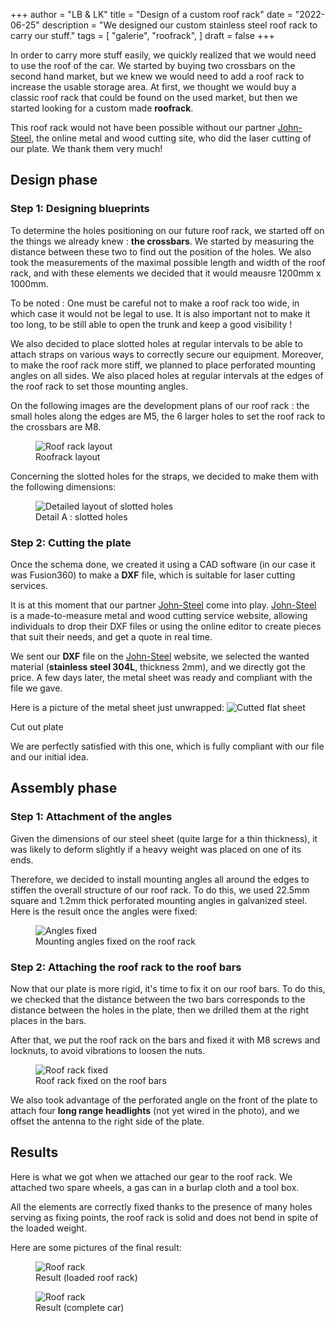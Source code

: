+++
author = "LB & LK"
title = "Design of a custom roof rack"
date = "2022-06-25"
description = "We designed our custom stainless steel roof rack to carry our stuff."
tags = [
    "galerie",
    "roofrack",
]
draft = false
+++

In order to carry more stuff easily, we quickly realized that we would need to use the roof of the car. We started by buying two crossbars on the second hand market, but we knew we would need to add a roof rack to increase the usable storage area. At first, we thought we would buy a classic roof rack that could be found on the used market, but then we started looking for a custom made <b>roofrack</b>.

This roof rack would not have been possible without our partner <a class="anchor-link" target="_blank" class="link" href="https://john-steel.com/en/">John-Steel</a>, the online metal and wood cutting site, who did the laser cutting of our plate. We thank them very much!

## Design phase
### Step 1: Designing blueprints

To determine the holes positioning on our future roof rack, we started off on the things we already knew : <b>the crossbars</b>. We started by measuring the distance between these two to find out the position of the holes. We also took the measurements of the maximal possible length and width of the roof rack, and with these elements we decided that it would meausre 1200mm x 1000mm.

To be noted : One must be careful not to make a roof rack too wide, in which case it would not be legal to use. It is also important not to make it too long, to be still able to open the trunk and keep a good visibility !

We also decided to place slotted holes at regular intervals to be able to attach straps on various ways to correctly secure our equipment. Moreover, to make the roof rack more stiff, we planned to place perforated mounting angles on all sides. We also placed holes at regular intervals at the edges of the roof rack to set those mounting angles.

On the following images are the development plans of our roof rack : the small holes along the edges are M5, the 6 larger holes to set the roof rack to the crossbars are M8.

<figure>
    <img loading="lazy" class="image-article" src="/images/roofrack/mep-galerie.png" alt="Roof rack layout">
    <figcaption class="figure-caption">Roofrack layout</figcaption>
</figure>
Concerning the slotted holes for the straps, we decided to make them with the following dimensions:

<figure>
    <img loading="lazy" class="image-article" src="/images/roofrack/mep-oblongs.png" alt="Detailed layout of slotted holes">
    <figcaption class="figure-caption">Detail A : slotted holes</figcaption>
</figure>

### Step 2: Cutting the plate
Once the schema done, we created it using a CAD software (in our case it was Fusion360) to make a <b>DXF</b> file, which is suitable for laser cutting services.

It is at this moment that our partner <a class="anchor-link" target="_blank" class="link" href="https://john-steel.com/en/">John-Steel</a> come into play. <a class="anchor-link" target="_blank" class="link" href="https://john-steel.com/en/">John-Steel</a> is a made-to-measure metal and wood cutting service website, allowing individuals to drop their DXF files or using the online editor to create pieces that suit their needs, and get a quote in real time.

We sent our <b>DXF</b> file on the <a class="anchor-link" target="_blank" class="link" href="https://john-steel.com/en/">John-Steel</a> website, we selected the wanted material (<b>stainless steel 304L</b>, thickness 2mm), and we directly got the price. A few days later, the metal sheet was ready and compliant with the file we gave.

Here is a picture of the metal sheet just unwrapped:
    <img loading="lazy" class="image-article" src="/images/roofrack/roofrack-1.jpg" alt="Cutted flat sheet">
    <figcaption class="figure-caption">Cut out plate</figcaption>
</figure>

We are perfectly satisfied with this one, which is fully compliant with our file and our initial idea.
## Assembly phase
### Step 1: Attachment of the angles

Given the dimensions of our steel sheet (quite large for a thin thickness), it was likely to deform slightly if a heavy weight was placed on one of its ends.

Therefore, we decided to install mounting angles all around the edges to stiffen the overall structure of our roof rack. To do this, we used 22.5mm square and 1.2mm thick perforated mounting angles in galvanized steel. Here is the result once the angles were fixed:

<figure>
    <img loading="lazy" class="image-article" src="/images/roofrack/roofrack-2.jpg" alt="Angles fixed">
    <figcaption class="figure-caption">Mounting angles fixed on the roof rack</figcaption>
</figure>

### Step 2: Attaching the roof rack to the roof bars

Now that our plate is more rigid, it's time to fix it on our roof bars. To do this, we checked that the distance between the two bars corresponds to the distance between the holes in the plate, then we drilled them at the right places in the bars.

After that, we put the roof rack on the bars and fixed it with M8 screws and locknuts, to avoid vibrations to loosen the nuts.

<figure>
    <img loading="lazy" class="image-article" src="/images/roofrack/roofrack-3.jpg" alt="Roof rack fixed">
    <figcaption class="figure-caption">Roof rack fixed on the roof bars</figcaption>
</figure>

We also took advantage of the perforated angle on the front of the plate to attach four <b>long range headlights</b> (not yet wired in the photo), and we offset the antenna to the right side of the plate.

## Results

Here is what we got when we attached our gear to the roof rack. We attached two spare wheels, a gas can in a burlap cloth and a tool box.

All the elements are correctly fixed thanks to the presence of many holes serving as fixing points, the roof rack is solid and does not bend in spite of the loaded weight.

Here are some pictures of the final result:

<figure>
    <img loading="lazy" class="image-article" src="/images/roofrack/roofrack-4.jpg" alt="Roof rack">
    <figcaption class="figure-caption">Result (loaded roof rack)</figcaption>
</figure>

<figure>
    <img loading="lazy" class="image-article" src="/images/roofrack/roofrack-5.jpg" alt="Roof rack">
    <figcaption class="figure-caption">Result (complete car)</figcaption>
</figure>
